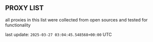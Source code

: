 ## PROXY LIST

all proxies in this list were collected from open sources and tested for functionality

last update: `2025-03-27 03:04:45.548568+00:00` UTC